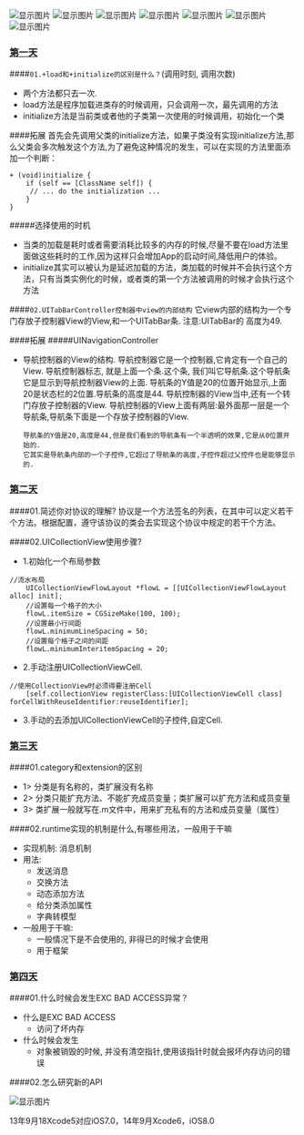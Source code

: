 ![显示图片](images/Snip20160328_30.png)
![显示图片](images/Snip20160328_31.png)
![显示图片](images/Snip20160328_36.png)
![显示图片](images/Snip20160329_41.png)
![显示图片](images/Snip20160329_45.png)
![显示图片](images/Snip20160331_55.png)
![显示图片](images/Snip20160331_56.png)

### [第一天]()


####`01.+load和+initialize的区别是什么？`(调用时刻, 调用次数)

-  两个方法都只去一次.
-  load方法是程序加载进类存的时候调用，只会调用一次，最先调用的方法
-  initialize方法是当前类或者他的子类第一次使用的时候调用，初始化一个类

####拓展
首先会先调用父类的initialize方法，如果子类没有实现initialize方法,那么父类会多次触发这个方法,为了避免这种情况的发生，可以在实现的方法里面添加一个判断：
```objc
+ (void)initialize {
    if (self == [ClassName self]) {
     // ... do the initialization ...
    }
}
```

#####选择使用的时机
- 当类的加载是耗时或者需要消耗比较多的内存的时候,尽量不要在load方法里面做这些耗时的工作,因为这样只会增加App的启动时间,降低用户的体验。
- initialize其实可以被认为是延迟加载的方法，类加载的时候并不会执行这个方法，只有当类实例化的时候，或者类的第一个方法被调用的时候才会执行这个方法


####`02.UITabBarController控制器中view的内部结构`
它view内部的结构为一个专门存放子控制器View的View,和一个UITabBar条. 注意:UITabBar的 高度为49.

####拓展
#####UINavigationController
- 导航控制器的View的结构.
	  导航控制器它是一个控制器,它肯定有一个自己的View.
	  导航控制器标志, 就是上面一个条.这个条, 我们叫它导航条.这个导航条它是显示到导航控制器View的上面.
	  导航条的Y值是20的位置开始显示,上面20是状态栏的2位置.导航条的高度是44.
	  导航控制器的View当中,还有一个转门存放子控制器的View.
	  导航控制器的View上面有两层:最外面那一层是一个导航条,导航条下面是一个存放子控制器的View.

	  导航条的Y值是20,高度是44,但是我们看到的导航条有一个半透明的效果,它是从0位置开始的.
	  它其实是导航条内部的一个子控件,它超过了导航条的高度,子控件超过父控件也是能够显示的.

### [第二天]()

####01.简述你对协议的理解?
协议是一个方法签名的列表，在其中可以定义若干个方法。根据配置，遵守该协议的类会去实现这个协议中规定的若干个方法。

####02.UICollectionView使用步骤?
- 1.初始化一个布局参数
```objc
//流水布局
    UICollectionViewFlowLayout *flowL = [[UICollectionViewFlowLayout alloc] init];
    //设置每一个格子的大小
    flowL.itemSize = CGSizeMake(100, 100);
    //设置最小行间距
    flowL.minimumLineSpacing = 50;
    //设置每个格子之间的间距
    flowL.minimumInteritemSpacing = 20;
```
- 2.手动注册UICollectionViewCell.
```objc
//使用CollectionView时必须得要注册Cell
    [self.collectionView registerClass:[UICollectionViewCell class] forCellWithReuseIdentifier:reuseIdentifier];
```
- 3.手动的去添加UICollectionViewCell的子控件,自定Cell.

### [第三天]()
####01.category和extension的区别

- 1>	分类是有名称的，类扩展没有名称
- 2>	分类只能扩充方法、不能扩充成员变量；类扩展可以扩充方法和成员变量
- 3>	类扩展一般就写在.m文件中，用来扩充私有的方法和成员变量（属性）


####02.runtime实现的机制是什么,有哪些用法，一般用于干嘛

- 实现机制: 消息机制
- 用法:
    - 发送消息
    - 交换方法
    - 动态添加方法
    - 给分类添加属性
    - 字典转模型
- 一般用于干嘛:
    - 一般情况下是不会使用的, 非得已的时候才会使用
    - 用于框架


### [第四天]()

####01.什么时候会发生EXC BAD ACCESS异常？

- 什么是EXC BAD ACCESS
    - 访问了坏内存
- 什么时候会发生
    - 对象被销毁的时候, 并没有清空指针,使用该指针时就会报坏内存访问的错误

####02.怎么研究新的API

![显示图片](images/Snip20160328_37.png)

13年9月18Xcode5对应iOS7.0，14年9月Xcode6，iOS8.0
